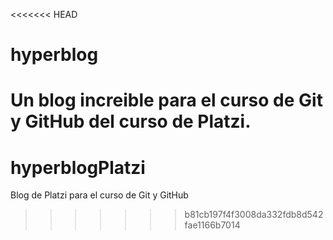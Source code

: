 <<<<<<< HEAD
# hyperblog
Un blog increible para el curso de Git y GitHub del curso de Platzi.
=======
# hyperblogPlatzi
Blog de Platzi para el curso de Git y GitHub
>>>>>>> b81cb197f4f3008da332fdb8d542fae1166b7014

